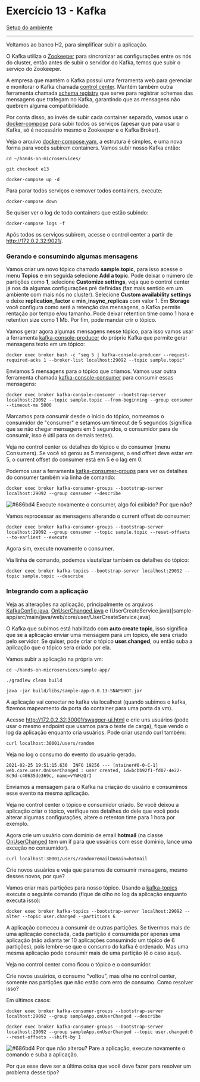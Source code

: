 # Exercício 13 - Kafka
[Setup do ambiente](https://github.com/luizroos/hands-on-microservices)

---

Voltamos ao banco H2, para simplificar subir a aplicação. 


O Kafka utiliza o [Zookeeper](https://zookeeper.apache.org/) para sincronizar as configurações entre os nós do cluster, então antes de subir o servidor do Kafka, temos que subir o serviço do Zookeeper.

A empresa que mantém o Kafka possui uma ferramenta web para gerenciar e monitorar o Kafka chamada [control center](https://docs.confluent.io/platform/current/control-center/index.html). Mantém também outra ferramenta chamada [schema registry](https://docs.confluent.io/platform/current/control-center/index.html) que serve para registrar schemas das mensagens que trafegam no Kafka, garantindo que as mensagens não quebrem alguma compatibilidade.

Por conta disso, ao invés de subir cada container separado, vamos usar o [docker-compose](https://docs.docker.com/compose/) para subir todos os serviços (apesar que para usar o Kafka, só é necessário mesmo o Zookeeper e o Kafka Broker).

Veja o arquivo [docker-compose.yam](docker-compose.yml), a estrutura é simples, e uma nova forma para vocês subirem containers. Vamos subir nosso Kafka então:

```console
cd ~/hands-on-microservices/

git checkout e13

docker-compose up -d
```

Para parar todos serviços e remover todos containers, execute:

```console
docker-compose down
```

Se quiser ver o log de todo containers que estão subindo:

```console
docker-compose logs -f
```

Após todos os serviços subirem, acesse o control center a partir de http://172.0.2.32:9021/.

### Gerando e consumindo algumas mensagens

Vamos criar um novo tópico chamado **sample.topic**, para isso acesse o menu **Topics** e em seguida selecione **Add a topic**. Pode deixar o número de partições como **1**, selecione **Customize settings**, veja que o control center já nos da algumas configurações pré definidas (faz mais sentido em um ambiente com mais nós no cluster). Selecione **Custom availability settings** e deixe **replication_factor** e **min_insync_replicas** com valor 1. Em **Storage** você configura como será a retenção das mensagens, o Kafka permite rentação por tempo e/ou tamanho. Pode deixar retention time como 1 hora e retention size como 1 Mb. Por fim, pode mandar crir o tópico.

Vamos gerar agora algumas mensagens nesse tópico, para isso vamos usar a ferramenta [kafka-console-producer](https://docs.cloudera.com/documentation/kafka/latest/topics/kafka_command_line.html) do próprio Kafka que permite gerar mensagens texto em um tópico: 

```console
docker exec broker bash -c "seq 5 | kafka-console-producer --request-required-acks 1 --broker-list localhost:29092 --topic sample.topic"
```

Enviamos 5 mensagens para o tópico que criamos. Vamos usar outra ferramenta chamada [kafka-console-consumer](https://docs.cloudera.com/documentation/kafka/latest/topics/kafka_command_line.html) para consumir essas mensagens:

```console
docker exec broker kafka-console-consumer --bootstrap-server localhost:29092 --topic sample.topic --from-beginning --group consumer --timeout-ms 5000
```

Marcamos para consumir desde o inicio do tópico, nomeamos o consumidor de "consumer" e setamos um timeout de 5 segundos (significa que se não chegar mensagens em 5 segundos, o consumidor para de consumir, isso é útil para os demais testes). 

Veja no control center os detalhes do tópico e do consumer (menu Consumers). Se você só gerou as 5 mensagens, o end offset deve estar em 5, o current offset do consumer está em 5 e o lag em 0.

Podemos usar a ferramenta [kafka-consumer-groups](https://docs.cloudera.com/documentation/kafka/latest/topics/kafka_command_line.html) para ver os detalhes do consumer também via linha de comando:

```console
docker exec broker kafka-consumer-groups --bootstrap-server localhost:29092 --group consumer --describe
```

![#686bd4](https://via.placeholder.com/10/686bd4?text=+) Execute novamente o consumer, algo foi exibido? Por que não?

Vamos reprocessar as mensagens alterando o current offset do consumer:

```console
docker exec broker kafka-consumer-groups --bootstrap-server localhost:29092 --group consumer --topic sample.topic --reset-offsets --to-earliest --execute
```

Agora sim, execute novamente o consumer.
 
Via linha de comando, podemos visutalizar também os detalhes do tópico: 

```console
docker exec broker kafka-topics --bootstrap-server localhost:29092 --topic sample.topic --describe
```

### Integrando com a aplicação

Veja as alterações na aplicação, principalmente os arquivos [KafkaConfig.java](sample-app/src/main/java/web/KafkaConfig.java), [OnUserChanged.java](sample-app/src/main/java/web/core/user/OnUserChanged.java) e (UserCreateService.java)[sample-app/src/main/java/web/core/user/UserCreateService.java].

O Kafka que subimos está habilitado com **auto create topic**, isso significa que se a aplicação enviar uma mensagem para um tópico, ele sera criado pelo servidor. Se quiser, pode criar o tópico **user.changed**, ou então suba a aplicação que o tópico sera criado por ela.

Vamos subir a aplicação na própria vm:

```console
cd ~/hands-on-microservices/sample-app/

./gradlew clean build

java -jar build/libs/sample-app-0.0.13-SNAPSHOT.jar
```

A aplicação vai conectar no kafka via localhost (quando subimos o kafka, fizemos mapeamento da porta do container para uma porta da vm).

Acesse http://172.0.2.32:30001/swagger-ui.html e crie uns usuários (pode usar o mesmo endpoint que usamos para o teste de carga), fique vendo o log da aplicação enquanto cria usuários. Pode criar usando curl também:

```console
curl localhost:30001/users/random
```

Veja no log o consumo do evento do usuário gerado. 

```console
2021-02-25 19:51:15.630  INFO 19256 --- [ntainer#0-0-C-1] web.core.user.OnUserChanged : user created, id=bcbb92f1-fd07-4e22-8c9d-c40635de369c, name=vYWHzQrI
```

Enviamos a mensagem para o Kafka na criação do usuário e consumimos esse evento na mesma aplicação.

Veja no control center o tópico e consumidor criado. Se você deixou a aplicação criar o tópico, verifique nos detalhes do dele que você pode alterar algumas configurações, altere o retenton time para 1 hora por exemplo.

Agora crie um usuário com dominio de email **hotmail** (na classe [OnUserChanged](sample-app/src/main/java/web/core/user/OnUserChanged.java) tem um if para que usuários com esse dominio, lance uma exceção no consumidor). 

```console
curl localhost:30001/users/random?emailDomain=hotmail
```
Crie novos usuários e veja que paramos de consumir mensagens, mesmo desses novos, por que?

Vamos criar mais partições para nosso tópico. Usando a [kafka-topics](https://docs.cloudera.com/documentation/kafka/latest/topics/kafka_command_line.html) execute o seguinte comando (fique de olho no log da aplicação enquanto executa isso):

```console
docker exec broker kafka-topics --bootstrap-server localhost:29092 --alter --topic user.changed --partitions 6
```

A aplicação comeceu a consumir de outras partições. Se tivermos mais de uma aplicação conectada, cada partição é consumida por apenas uma aplicação (não adianta ter 10 aplicações consumindo um tópico de 6 partições), pois lembre-se que o consumo do kafka é ordenado. Mas uma mesma aplicação pode consumir mais de uma partição (é o caso aqui). 

Veja no control center como ficou o tópico e o consumidor.

Crie novos usuários, o consumo "voltou", mas olhe no control center, somente nas partições que não estão com erro de consumo. Como resolver isso? 

Em últimos casos:

```console
docker exec broker kafka-consumer-groups --bootstrap-server localhost:29092 --group sampleApp.onUserChanged --describe

docker exec broker kafka-consumer-groups --bootstrap-server localhost:29092 --group sampleApp.onUserChanged --topic user.changed:0 --reset-offsets --shift-by 1
```

![#686bd4](https://via.placeholder.com/10/686bd4?text=+) Por que não alterou? Pare a aplicação, execute novamente o comando e suba a aplicação.

Por que esse deve ser a última coisa que você deve fazer para resolver um problema desse tipo?
